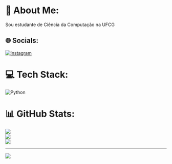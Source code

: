 # 💫 About Me:
Sou estudante de Ciência da Computação na UFCG


## 🌐 Socials:
[![Instagram](https://img.shields.io/badge/Instagram-%23E4405F.svg?logo=Instagram&logoColor=white)](https://instagram.com/vini_porto13) 

# 💻 Tech Stack:
![Python](https://img.shields.io/badge/python-3670A0?style=for-the-badge&logo=python&logoColor=ffdd54)
# 📊 GitHub Stats:
![](https://github-readme-stats.vercel.app/api?username=viniciusdeoliveiraporto&theme=tokyonight&hide_border=true&include_all_commits=false&count_private=false)<br/>
![](https://github-readme-streak-stats.herokuapp.com/?user=viniciusdeoliveiraporto&theme=tokyonight&hide_border=true)<br/>
![](https://github-readme-stats.vercel.app/api/top-langs/?username=viniciusdeoliveiraporto&theme=tokyonight&hide_border=true&include_all_commits=false&count_private=false&layout=compact)

---
[![](https://visitcount.itsvg.in/api?id=viniciusdeoliveiraporto&icon=0&color=1)](https://visitcount.itsvg.in)

<!-- Proudly created with GPRM ( https://gprm.itsvg.in ) -->